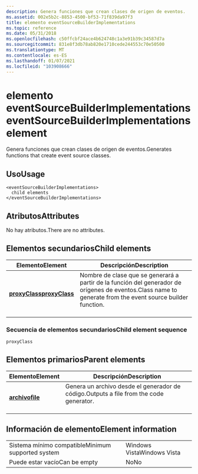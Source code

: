 ```yaml
---
description: Genera funciones que crean clases de origen de eventos.
ms.assetid: 002e5b2c-8853-4500-bf53-71f839da97f3
title: elemento eventSourceBuilderImplementations
ms.topic: reference
ms.date: 05/31/2018
ms.openlocfilehash: c50ffcbf24ace4b624748c1a3e91b39c34587d7a
ms.sourcegitcommit: 831e8f3db78ab820e1710cede244553c70e50500
ms.translationtype: MT
ms.contentlocale: es-ES
ms.lasthandoff: 01/07/2021
ms.locfileid: "103908666"
---
```

# <a name="eventsourcebuilderimplementations-element"></a><span data-ttu-id="54c80-103">elemento eventSourceBuilderImplementations</span><span class="sxs-lookup"><span data-stu-id="54c80-103">eventSourceBuilderImplementations element</span></span>

<span data-ttu-id="54c80-104">Genera funciones que crean clases de origen de eventos.</span><span class="sxs-lookup"><span data-stu-id="54c80-104">Generates functions that create event source classes.</span></span>

## <a name="usage"></a><span data-ttu-id="54c80-105">Uso</span><span class="sxs-lookup"><span data-stu-id="54c80-105">Usage</span></span>

``` syntax
<eventSourceBuilderImplementations>
  child elements
</eventSourceBuilderImplementations>
```

## <a name="attributes"></a><span data-ttu-id="54c80-106">Atributos</span><span class="sxs-lookup"><span data-stu-id="54c80-106">Attributes</span></span>

<span data-ttu-id="54c80-107">No hay atributos.</span><span class="sxs-lookup"><span data-stu-id="54c80-107">There are no attributes.</span></span>

## <a name="child-elements"></a><span data-ttu-id="54c80-108">Elementos secundarios</span><span class="sxs-lookup"><span data-stu-id="54c80-108">Child elements</span></span>



| <span data-ttu-id="54c80-109">Elemento</span><span class="sxs-lookup"><span data-stu-id="54c80-109">Element</span></span>                                     | <span data-ttu-id="54c80-110">Descripción</span><span class="sxs-lookup"><span data-stu-id="54c80-110">Description</span></span>                                                                           |
|---------------------------------------------|---------------------------------------------------------------------------------------|
| [<span data-ttu-id="54c80-111">**proxyClass**</span><span class="sxs-lookup"><span data-stu-id="54c80-111">**proxyClass**</span></span>](proxyclass.md)<br/> | <span data-ttu-id="54c80-112">Nombre de clase que se generará a partir de la función del generador de orígenes de eventos.</span><span class="sxs-lookup"><span data-stu-id="54c80-112">Class name to generate from the event source builder function.</span></span><br/> <br/> |



### <a name="child-element-sequence"></a><span data-ttu-id="54c80-113">Secuencia de elementos secundarios</span><span class="sxs-lookup"><span data-stu-id="54c80-113">Child element sequence</span></span>

``` syntax
proxyClass
```

## <a name="parent-elements"></a><span data-ttu-id="54c80-114">Elementos primarios</span><span class="sxs-lookup"><span data-stu-id="54c80-114">Parent elements</span></span>



| <span data-ttu-id="54c80-115">Elemento</span><span class="sxs-lookup"><span data-stu-id="54c80-115">Element</span></span>                         | <span data-ttu-id="54c80-116">Descripción</span><span class="sxs-lookup"><span data-stu-id="54c80-116">Description</span></span>                                                    |
|---------------------------------|----------------------------------------------------------------|
| [<span data-ttu-id="54c80-117">**archivo**</span><span class="sxs-lookup"><span data-stu-id="54c80-117">**file**</span></span>](file.md)<br/> | <span data-ttu-id="54c80-118">Genera un archivo desde el generador de código.</span><span class="sxs-lookup"><span data-stu-id="54c80-118">Outputs a file from the code generator.</span></span><br/> <br/> |



## <a name="element-information"></a><span data-ttu-id="54c80-119">Información de elemento</span><span class="sxs-lookup"><span data-stu-id="54c80-119">Element information</span></span>



|                                     |               |
|-------------------------------------|---------------|
| <span data-ttu-id="54c80-120">Sistema mínimo compatible</span><span class="sxs-lookup"><span data-stu-id="54c80-120">Minimum supported system</span></span><br/> | <span data-ttu-id="54c80-121">Windows Vista</span><span class="sxs-lookup"><span data-stu-id="54c80-121">Windows Vista</span></span> |
| <span data-ttu-id="54c80-122">Puede estar vacío</span><span class="sxs-lookup"><span data-stu-id="54c80-122">Can be empty</span></span>                        | <span data-ttu-id="54c80-123">No</span><span class="sxs-lookup"><span data-stu-id="54c80-123">No</span></span>            |



 

 




